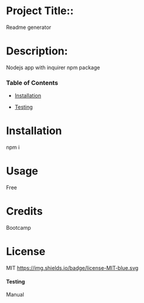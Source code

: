 
# Project Title::
Readme generator


# Description:
Nodejs app with inquirer npm package


### Table of Contents
* [Installation](#installation)

* [Testing](#testing)

# Installation
npm i

# Usage
Free

# Credits
Bootcamp 

# License
MIT
https://img.shields.io/badge/license-MIT-blue.svg


#### Testing
Manual

 